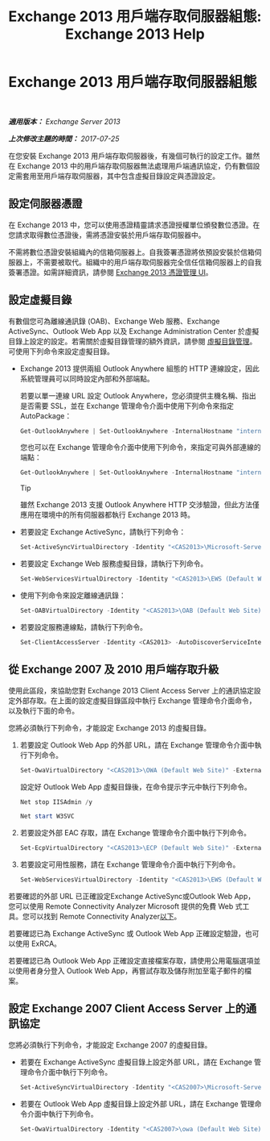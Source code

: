 ﻿---
title: 'Exchange 2013 用戶端存取伺服器組態: Exchange 2013 Help'
TOCTitle: Exchange 2013 用戶端存取伺服器組態
ms:assetid: 01432ae4-2a00-44a4-a4dd-4eb8d7e6cfae
ms:mtpsurl: https://technet.microsoft.com/zh-tw/library/Hh529912(v=EXCHG.150)
ms:contentKeyID: 50472455
ms.date: 05/21/2018
mtps_version: v=EXCHG.150
ms.translationtype: MT
---

# Exchange 2013 用戶端存取伺服器組態

 

_**適用版本：** Exchange Server 2013_

_**上次修改主題的時間：** 2017-07-25_

在您安裝 Exchange 2013 用戶端存取伺服器後，有幾個可執行的設定工作。雖然在 Exchange 2013 中的用戶端存取伺服器無法處理用戶端通訊協定，仍有數個設定需套用至用戶端存取伺服器，其中包含虛擬目錄設定與憑證設定。

## 設定伺服器憑證

在 Exchange 2013 中，您可以使用憑證精靈請求憑證授權單位頒發數位憑證。在您請求取得數位憑證後，需將憑證安裝於用戶端存取伺服器中。

不需將數位憑證安裝組織內的信箱伺服器上。自我簽署憑證將依預設安裝於信箱伺服器上，不需要被取代。組織中的用戶端存取伺服器完全信任信箱伺服器上的自我簽署憑證。如需詳細資訊，請參閱 [Exchange 2013 憑證管理 UI](exchange-2013-certificate-management-ui-exchange-2013-help.md)。

## 設定虛擬目錄

有數個您可為離線通訊錄 (OAB)、Exchange Web 服務、Exchange ActiveSync、Outlook Web App 以及 Exchange Administration Center 於虛擬目錄上設定的設定。若需關於虛擬目錄管理的額外資訊，請參閱 [虛擬目錄管理](virtual-directory-management-exchange-2013-help.md)。可使用下列命令來設定虛擬目錄。

  - Exchange 2013 提供兩組 Outlook Anywhere 組態的 HTTP 連線設定，因此系統管理員可以同時設定內部和外部端點。
    
    若要以單一連線 URL 設定 Outlook Anywhere，您必須提供主機名稱、指出是否需要 SSL，並在 Exchange 管理命令介面中使用下列命令來指定 AutoPackage：
    
    ```powershell
    Get-OutlookAnywhere | Set-OutlookAnywhere -InternalHostname "internalServer.contoso.com" -InternalClientAuthenticationMethod Ntlm -InternalClientsRequireSsl $true -IISAuthenticationMethods Negotiate,NTLM,Basic
    ```
    
    您也可以在 Exchange 管理命令介面中使用下列命令，來指定可與外部連線的端點：
    
    ```powershell
    Get-OutlookAnywhere | Set-OutlookAnywhere -InternalHostname "internalServer.contoso.com" -InternalClientAuthenticationMethod Ntlm -InternalClientsRequireSsl $true -ExternalHostname "externalServer.company.com" -ExternalClientAuthenticationMethod Basic -ExternalClientsRequireSsl $true -IISAuthenticationMethods Negotiate,NTLM,Basic
    ```
    
    > [!TIP]  
	> 雖然 Exchange 2013 支援 Outlook Anywhere HTTP 交涉驗證，但此方法僅應用在環境中的所有伺服器都執行 Exchange 2013 時。


  - 若要設定 Exchange ActiveSync，請執行下列命令：
    
    ```powershell
    Set-ActiveSyncVirtualDirectory -Identity "<CAS2013>\Microsoft-Server-ActiveSync (Default Web Site)" -ExternalUrl "https://mail.contoso.com/Microsoft-Server-ActiveSync"
    ```

  - 若要設定 Exchange Web 服務虛擬目錄，請執行下列命令。
    
    ```powershell
    Set-WebServicesVirtualDirectory -Identity "<CAS2013>\EWS (Default Web Site)" -ExternalUrl https://mail.contoso.com/EWS/Exchange.asmx
    ```

  - 使用下列命令來設定離線通訊錄：
    
    ```powershell
    Set-OABVirtualDirectory -Identity "<CAS2013>\OAB (Default Web Site)" -ExternalUrl "https://mail.contoso.com/OAB"
    ```

  - 若要設定服務連線點，請執行下列命令。
    
    ```powershell
    Set-ClientAccessServer -Identity <CAS2013> -AutoDiscoverServiceInternalURI https://autodiscover.contoso.com/AutoDiscover/AutoDiscover.xml
    ```

## 從 Exchange 2007 及 2010 用戶端存取升級

使用此區段，來協助您對 Exchange 2013 Client Access Server 上的通訊協定設定外部存取。在上面的設定虛擬目錄區段中執行 Exchange 管理命令介面命令，以及執行下面的命令。

您將必須執行下列命令，才能設定 Exchange 2013 的虛擬目錄。

1.  若要設定 Outlook Web App 的外部 URL，請在 Exchange 管理命令介面中執行下列命令。
    
    ```powershell
    Set-OwaVirtualDirectory "<CAS2013>\OWA (Default Web Site)" -ExternalUrl https://mail.contoso.com/OWA
    ```
    
    設定好 Outlook Web App 虛擬目錄後，在命令提示字元中執行下列命令。
    
    ```powershell
    Net stop IISAdmin /y
    ```
    
    ```powershell
    Net start W3SVC
    ```

2.  若要設定外部 EAC 存取，請在 Exchange 管理命令介面中執行下列命令。
    
    ```powershell
    Set-EcpVirtualDirectory "<CAS2013>\ECP (Default Web Site)" -ExternalUrl https://mail.contoso.com/ECP -InternalURL https://mail.contoso.com/ECP 
    ```

3.  若要設定可用性服務，請在 Exchange 管理命令介面中執行下列命令。
    
    ```powershell
    Set-WebServicesVirtualDirectory -Identity "<CAS2013>\EWS (Default Web Site)" -ExternalURL https://mail.contoso.com/EWS/Exchange.asmx
    ```

若要確認的外部 URL 已正確設定Exchange ActiveSync或Outlook Web App，您可以使用 Remote Connectivity Analyzer Microsoft 提供的免費 Web 式工具。您可以找到 Remote Connectivity Analyzer[以下](http://go.microsoft.com/fwlink/?linkid=154308)。

若要確認已為 Exchange ActiveSync 或 Outlook Web App 正確設定驗證，也可以使用 ExRCA。

若要確認已為 Outlook Web App 正確設定直接檔案存取，請使用公用電腦選項並以使用者身分登入 Outlook Web App，再嘗試存取及儲存附加至電子郵件的檔案。

## 設定 Exchange 2007 Client Access Server 上的通訊協定

您將必須執行下列命令，才能設定 Exchange 2007 的虛擬目錄。

  - 若要在 Exchange ActiveSync 虛擬目錄上設定外部 URL，請在 Exchange 管理命令介面中執行下列命令。
    
    ```powershell
    Set-ActiveSyncVirtualDirectory -Identity "<CAS2007>\Microsoft-Server-ActiveSync (Default Web Site)" -ExternalUrl https://mail.contoso.com/Microsoft-Server-ActiveSync
    ```

  - 若要在 Outlook Web App 虛擬目錄上設定外部 URL，請在 Exchange 管理命令介面中執行下列命令。
    
    ```powershell
    Set-OwaVirtualDirectory -Identity "<CAS2007>\owa (Default Web Site)" -ExternalUrl https://legacy.contoso.com/owa
    ```

